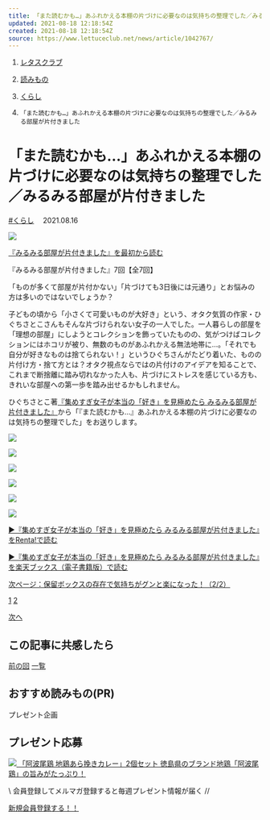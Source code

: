 ```yaml
---
title: 「また読むかも…」あふれかえる本棚の片づけに必要なのは気持ちの整理でした／みるみる部屋が片付きました
updated: 2021-08-18 12:18:54Z
created: 2021-08-18 12:18:54Z
source: https://www.lettuceclub.net/news/article/1042767/
---
```


1.   [レタスクラブ](https://www.lettuceclub.net/)

2.   [読みもの](https://www.lettuceclub.net/news/)

3.   [くらし](https://www.lettuceclub.net/news/life/)

4.     「また読むかも…」あふれかえる本棚の片づけに必要なのは気持ちの整理でした／みるみる部屋が片付きました

# 「また読むかも…」あふれかえる本棚の片づけに必要なのは気持ちの整理でした／みるみる部屋が片付きました

 [#くらし](https://www.lettuceclub.net/news/life/)　 2021.08.16

 [![](https://www.lettuceclub.net/i/N1/1042767/10395926.jpg?w=680)](https://www.lettuceclub.net/news/article/1042767/i10395926/)

 [『みるみる部屋が片付きました』を最初から読む](https://www.lettuceclub.net/news/article/1042564/)

『みるみる部屋が片付きました』7回【全7回】

「ものが多くて部屋が片付かない」「片づけても3日後には元通り」とお悩みの方は多いのではないでしょうか？

子どもの頃から「小さくて可愛いものが大好き」という、オタク気質の作家・ひぐちさとこさんもそんな片づけられない女子の一人でした。一人暮らしの部屋を「理想の部屋」にしようとコレクションを飾っていたものの、気がつけばコレクションにはホコリが被り、無数のものがあふれかえる無法地帯に…。「それでも自分が好きなものは捨てられない！」というひぐちさんがたどり着いた、ものの片付け方・捨て方とは？オタク視点ならではの片付けのアイデアを知ることで、これまで断捨離に踏み切れなかった人も、片づけにストレスを感じている方も、きれいな部屋への第一歩を踏み出せるかもしれません。

ひぐちさとこ著[『集めすぎ女子が本当の「好き」を見極めたら みるみる部屋が片付きました』](https://amzn.to/2UfOwyM)から「『また読むかも…』あふれかえる本棚の片づけに必要なのは気持ちの整理でした」をお送りします。

 [![](https://www.lettuceclub.net/i/N1/1042767/10395927.jpg?w=680)](https://www.lettuceclub.net/news/article/1042767/i10395927/)

[![](https://www.lettuceclub.net/i/N1/1042767/10395928.jpg?w=680)](https://www.lettuceclub.net/news/article/1042767/i10395928/)

[![](https://www.lettuceclub.net/i/N1/1042767/10395929.jpg?w=680)](https://www.lettuceclub.net/news/article/1042767/i10395929/)

[![](https://www.lettuceclub.net/i/N1/1042767/10395930.jpg?w=680)](https://www.lettuceclub.net/news/article/1042767/i10395930/)

[![](https://www.lettuceclub.net/i/N1/1042767/10395931.jpg?w=680)](https://www.lettuceclub.net/news/article/1042767/i10395931/)

[![](https://www.lettuceclub.net/i/N1/1042767/10395932.jpg?w=680)](https://www.lettuceclub.net/news/article/1042767/i10395932/)

[▶『集めすぎ女子が本当の「好き」を見極めたら みるみる部屋が片付きました』をRenta!で読む](https://ck.jp.ap.valuecommerce.com/servlet/referral?sid=3491393&pid=886670780&vc_url=https%3A%2F%2Frenta.papy.co.jp%2Frenta%2Fsc%2Ffrm%2Fitem%2F209111%2Ftitle%2F701361%2F%3Fref%3Dvc)

[▶『集めすぎ女子が本当の「好き」を見極めたら みるみる部屋が片付きました』を楽天ブックス（電子書籍版）で読む](https://a.r10.to/hwOYnr)

 [次ページ：保留ボックスの存在で気持ちがグンと楽になった！（2/2）](https://www.lettuceclub.net/news/article/1042767/p2/)

 [1](https://www.lettuceclub.net/news/article/1042767/)  [2](https://www.lettuceclub.net/news/article/1042767/p2/)

 [次へ](https://www.lettuceclub.net/news/article/1042767/p2/)

## この記事に共感したら

 [前の回](https://www.lettuceclub.net/news/article/1042763/display/)  [一覧](https://www.lettuceclub.net/news/serial/11801/)

## おすすめ読みもの(PR)

プレゼント企画

## プレゼント応募

[![](https://www.lettuceclub.net/i/R1/image/present/2081/Ot28712Ar9bw00UJrl.jpg?w=300&opt=jpg)  「阿波尾鶏 地鶏あら挽きカレー」2個セット    徳島県のブランド地鶏「阿波尾鶏」の旨みがたっぷり！](https://www.lettuceclub.net/present/)

\\ 会員登録してメルマガ登録すると毎週プレゼント情報が届く //

[新規会員登録する！！](https://www.lettuceclub.net/member/regist/)